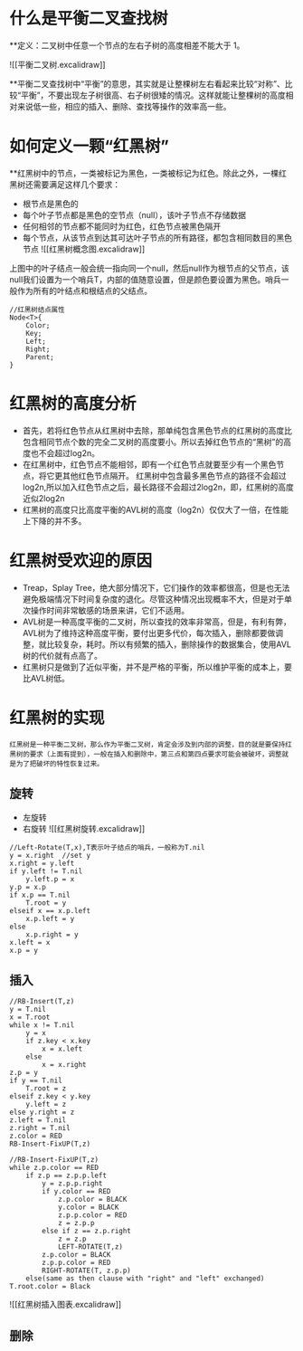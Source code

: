 # 什么是平衡二叉查找树
  **定义：二叉树中任意一个节点的左右子树的高度相差不能大于 1。

![[平衡二叉树.excalidraw]]

**平衡二叉查找树中“平衡”的意思，其实就是让整棵树左右看起来比较“对称”、比较“平衡”，不要出现左子树很高、右子树很矮的情况。这样就能让整棵树的高度相对来说低一些，相应的插入、删除、查找等操作的效率高一些。

# 如何定义一颗“红黑树”
**红黑树中的节点，一类被标记为黑色，一类被标记为红色。除此之外，一棵红黑树还需要满足这样几个要求：
* 根节点是黑色的
* 每个叶子节点都是黑色的空节点（null），该叶子节点不存储数据
* 任何相邻的节点都不能同时为红色，红色节点被黑色隔开
* 每个节点，从该节点到达其可达叶子节点的所有路径，都包含相同数目的黑色节点
![[红黑树概念图.excalidraw]]

上图中的叶子结点一般会统一指向同一个null，然后null作为根节点的父节点，该null我们设置为一个哨兵T，内部的值随意设置，但是颜色要设置为黑色。哨兵一般作为所有的叶结点和根结点的父结点。
```
//红黑树结点属性
Node<T>{
	Color;
	Key;
	Left;
	Right;
	Parent;
}
```

# 红黑树的高度分析
* 首先，若将红色节点从红黑树中去除，那单纯包含黑色节点的红黑树的高度比包含相同节点个数的完全二叉树的高度要小。所以去掉红色节点的“黑树”的高度也不会超过log2n。 
* 在红黑树中，红色节点不能相邻，即有一个红色节点就要至少有一个黑色节点，将它更其他红色节点隔开。 红黑树中包含最多黑色节点的路径不会超过log2n,所以加入红色节点之后，最长路径不会超过2log2n，即，红黑树的高度近似2log2n 
* 红黑树的高度只比高度平衡的AVL树的高度（log2n）仅仅大了一倍，在性能上下降的并不多。

# 红黑树受欢迎的原因
* Treap，Splay Tree，绝大部分情况下，它们操作的效率都很高，但是也无法避免极端情况下时间复杂度的退化。尽管这种情况出现概率不大，但是对于单次操作时间非常敏感的场景来讲，它们不适用。 
* AVL树是一种高度平衡的二叉树，所以查找的效率非常高，但是，有利有弊，AVL树为了维持这种高度平衡，要付出更多代价，每次插入，删除都要做调整，就比较复杂，耗时。所以有频繁的插入，删除操作的数据集合，使用AVL树的代价就有点高了。 
* 红黑树只是做到了近似平衡，并不是严格的平衡，所以维护平衡的成本上，要比AVL树低。

# 红黑树的实现
    红黑树是一种平衡二叉树，那么作为平衡二叉树，肯定会涉及到内部的调整，目的就是要保持红黑树的要求（上面有提到），一般在插入和删除中，第三点和第四点要求可能会被破坏，调整就是为了把破坏的特性恢复过来。
## 旋转
* 左旋转
* 右旋转
![[红黑树旋转.excalidraw]]
```
//Left-Rotate(T,x),T表示叶子结点的哨兵，一般称为T.nil
y = x.right  //set y
x.right = y.left
if y.left != T.nil
	y.left.p = x
y.p = x.p
if x.p == T.nil
	T.root = y
elseif x == x.p.left
	x.p.left = y
else 
	x.p.right = y
x.left = x
x.p = y
```

## 插入
```
//RB-Insert(T,z)
y = T.nil
x = T.root
while x != T.nil
	y = x
	if z.key < x.key
		x = x.left
	else
		x = x.right
z.p = y
if y == T.nil
	T.root = z
elseif z.key < y.key
	y.left = z
else y.right = z
z.left = T.nil
z.right = T.nil
z.color = RED
RB-Insert-FixUP(T,z)

```

```
//RB-Insert-FixUP(T,z)
while z.p.color == RED
	if z.p == z.p.p.left
		y = z.p.p.right
		if y.color == RED
			z.p.color = BLACK
			y.color = BLACK
			z.p.p.color = RED
			z = z.p.p
		else if z == z.p.right
			z = z.p
			LEFT-ROTATE(T,z)
		z.p.color = BLACK
		z.p.p.color = RED
		RIGHT-ROTATE(T, z.p.p)
	else(same as then clause with "right" and "left" exchanged)
T.root.color = Black
```
![[红黑树插入图表.excalidraw]]

## 删除
